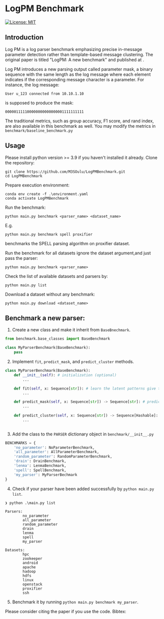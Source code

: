 # LogPM Benchmark

[![License: MIT](https://img.shields.io/badge/License-MIT-yellow.svg)](https://opensource.org/licenses/MIT)


## Introduction

Log PM is a log parser benchmark emphasizing precise in-message parameter detection rather than template-based message clustering. The original paper is titled "LogPM: A new benchmark" and published at <Conference>.

Log PM introduces a new parsing output called parameter mask, a binary sequence with the same length as the log message where each element indicates if the corresponding message character is a parameter.
For instance, the log message:
``` log
User u_123 connected from 10.10.1.10
```
is supposed to produce the mask:
```log
000001111100000000000000001111111111
```

The traditional metrics, such as group accuracy, F1 score, and rand index, are also available in this benchmark as well. You may modify the metrics in `benchmark/baseline_benchmark.py`


## Usage

Please install python version >= 3.9 if you haven't installed it already.
Clone the repository:
```commandline
git clone https://github.com/M3SOulu/LogPMBenchmark.git
cd LogPMBenchmark
```

Prepare execution environment:
```commandline
conda env create -f .\environment.yaml
conda activate LogPMBenchmark
```

Run the benchmark:
```commandline
python main.py benchmark <parser_name> <dataset_name>
```
E.g.
```commandline
python main.py benchmark spell proxifier
```
benchmarks the SPELL parsing algorithm on proxifier dataset.

Run the benchmark for all datasets ignore the dataset argument,and just pass the parser:
```commandline
python main.py benchmark <parser_name>
```

Check the list of available datasets and parsers by:
```commandline
python main.py list
```

Download a dataset without any benchmark:
```commandline
python main.py download <dataset_name>
```

## Benchmark a new parser:
1. Create a new class and make it inherit from `BaseBnechmark`.
```python
from benchmark.base_classes import BaseBenchmark

class MyParserBenchmark(BaseBenchmark):
    pass
```
2. Implement `fit`, `predict_mask`, and `predict_cluster` methods.
```python
class MyParserBenchmark(BaseBenchmark):
    def __init__(self): # initialization (optional)
        ...

    def fit(self, x: Sequence[str]): # learn the latent patterns give the messages
        ...

    def predict_mask(self, x: Sequence[str]) -> Sequence[str]: # predict the parameter masks given the messages
        ...
        
    def predict_cluster(self, x: Sequence[str]) -> Sequence[Hashable]: # predict the cluster IDs given the message
        ...
        
```
3. Add the class to the `PARSER` dictionary object in `benchmark/__init__.py`
```python
BENCHMARKS = {
    'no_parameter': NoParameterBenchmark,
    'all_parameter': AllParameterBenchmark,
    'random_parameter': RandomParameterBenchmark,
    'drain': DrainBenchmark,
    'lenma': LenmaBenchmark,
    'spell': SpellBenchmark,
    'my_parser': MyParserBechmark
}
```
4. Check if your parser have been added successfully by `python main.py list`.
```commandline
❯ python .\main.py list

Parsers:
        no_parameter
        all_parameter
        random_parameter
        drain
        lenma
        spell
        my_parser

Datasets:
        hpc
        zookeeper
        android
        apache
        hadoop
        hdfs
        linux
        openstack
        proxifier
        ssh
```
5. Benchmark it by running `python main.py benchmark my_parser`.


Please consider citing the paper if you use the code. Bibtex:
```

```
